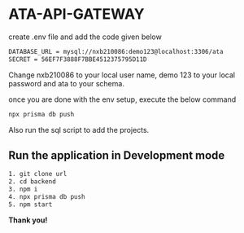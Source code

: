 # ATA-API-GATEWAY

create .env file and add the code given below

```sh
DATABASE_URL = mysql://nxb210086:demo123@localhost:3306/ata
SECRET = 56EF7F3888F7BBE4512375795D11D
```

Change nxb210086 to your local user name, demo 123 to your local password and ata to your schema.

once you are done with the env setup, execute the below command

```sh
npx prisma db push
```

Also run the sql script to add the projects.

## Run the application in Development mode

```sh
1. git clone url
2. cd backend
3. npm i
4. npx prisma db push
5. npm start
```

**Thank you!**
